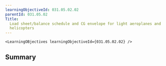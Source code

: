 ```yaml
---
learningObjectiveId: 031.05.02.02
parentId: 031.05.02
Title:
  Load sheet/balance schedule and CG envelope for light aeroplanes and for
  helicopters
---
```


```tsx eval
<LearningOBjectives learningObjectiveId={031.05.02.02} />
```

## Summary
